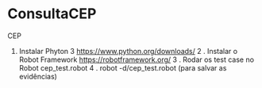 # ConsultaCEP
CEP
1. Instalar Phyton 3
https://www.python.org/downloads/
2 . Instalar o Robot Framework
https://robotframework.org/
3 . Rodar os test case no Robot cep_test.robot 
4 . robot -d/cep_test.robot (para salvar as evidências)
